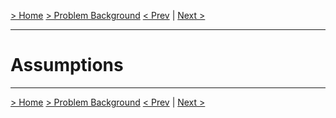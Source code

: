 [> Home](../README.md)  [> Problem Background](README.md)
[< Prev](1.5.Constraints.md)  |  [Next >](1.7.RAID.md)

---

# Assumptions



---



[> Home](../README.md)  [> Problem Background](README.md)
[< Prev](1.5.Constraints.md)  |  [Next >](1.7.RAID.md)
